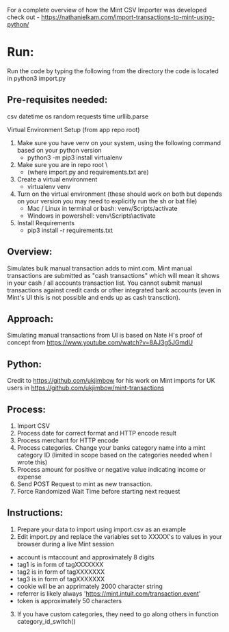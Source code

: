 For a complete overview of how the Mint CSV Importer was developed check out - https://nathanielkam.com/import-transactions-to-mint-using-python/

# Run:
Run the code by typing the following from the directory the code is located in
python3 import.py

## Pre-requisites needed:

csv
datetime
os
random
requests
time
urllib.parse

Virtual Environment Setup (from app repo root)
1. Make sure you have venv on your system, using the following command based on your python version
	- python3 -m pip3 install virtualenv
2. Make sure you are in repo root \
	- (where import.py and requirements.txt are)
3. Create a virtual environment
	- virtualenv venv
4. Turn on the virtual environment (these should work on both but depends on your version you may need to explicitly run the sh or bat file)
	- Mac / Linux in terminal or bash: venv/Scripts/activate
    - Windows in powershell: venv\Scripts\activate
5. Install Requirements
	- pip3 install -r requirements.txt


## Overview: ##
Simulates bulk manual transaction adds to mint.com. Mint manual transactions are submitted as "cash transactions" which
will mean it shows in your cash / all accounts transaction list. You cannot submit manual transactions against credit
cards or other integrated bank accounts (even in Mint's UI this is not possible and ends up as cash transction).

## Approach: ##
Simulating manual transactions from UI is based on Nate H's proof of concept from https://www.youtube.com/watch?v=8AJ3g5JGmdU

## Python: ##
Credit to https://github.com/ukjimbow for his work on Mint imports for UK users in https://github.com/ukjimbow/mint-transactions

## Process: ##
1. Import CSV
2. Process date for correct format and HTTP encode result
3. Process merchant for HTTP encode
4. Process categories. Change your banks category name into a mint category ID (limited in scope based on the categories needed when I wrote this)
6. Process amount for positive or negative value indicating income or expense
7. Send POST Request to mint as new transaction.
8. Force Randomized Wait Time before starting next request

## Instructions: ##
1. Prepare your data to import using import.csv as an example
2. Edit import.py and replace the variables set to XXXXX's to values in your browser during a live Mint session
  - account is mtaccount and approximately 8 digits
  - tag1 is in form of tagXXXXXXX
  - tag2 is in form of tagXXXXXXX
  - tag3 is in form of tagXXXXXXX
  - cookie will be an apprimately 2000 character string
  - referrer is likely always 'https://mint.intuit.com/transaction.event'
  - token is approximately 50 characters
3. If you have custom categories, they need to go along others in function category_id_switch()
